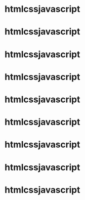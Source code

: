 # htmlcssjavascript
# htmlcssjavascript
# htmlcssjavascript
# htmlcssjavascript
# htmlcssjavascript
# htmlcssjavascript
# htmlcssjavascript
# htmlcssjavascript
# htmlcssjavascript
